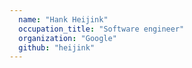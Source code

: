 ```yaml
---
  name: "Hank Heijink"
  occupation_title: "Software engineer"
  organization: "Google"
  github: "heijink"
---
```

